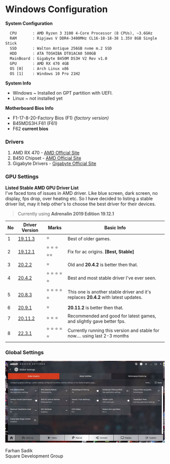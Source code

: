 # Windows Configuration

**System Configuration**

```
  CPU       : AMD Ryzen 3 3100 4-Core Processor (8 CPUs), ~3.6GHz
  RAM       : Ripjaws V DDR4-3400MHz CL16-18-18-38 1.35V 8GB Single Stick
  SSD       : Walton Antique 256GB nvme m.2 SSD 
  HDD       : ATA TOSHIBA DT01ACA0 500GB
  MainBoard : Gigabyte B450M DS3H V2 Rev v1.0
  GPU       : AMD RX 470 4GB 
  OS [0]    : Arch Linux x86
  OS [1]    : Windows 10 Pro 21H2 
```

**System Info**
 * Windows ~ Installed on GPT partition with UEFI. 
 * Linux ~ not installed yet 

**Motherboard Bios Info**

 * F1-17-8-20-Factory Bios (F1) *(factory version)*
 * B45MDS3H.F61 (F61)
 * F62 **current bios**

### Drivers 
1. AMD RX 470 - [AMD Official Site](https://www.amd.com/en/support/graphics/radeon-400-series/radeon-rx-400-series/radeon-rx-470)
2. B450 Chipset - [AMD Official Site](https://www.amd.com/en/support/chipsets/amd-socket-am4/b450)
3. Gigabyte Drivers - [Gigabyte Official Site](https://www.gigabyte.com/bd/Motherboard/B450M-DS3H-V2-rev-10/support#support-dl-driver)

### GPU Settings
**Listed Stable AMD GPU Driver List** <br>
I've faced tons of issues in AMD driver. Like blue screen, dark screen, no display, fps drop, over heating etc. So I have decided to listing a stable driver list, may it help other's to choose the best driver for their devices. 

> Currently using **Adrenalin 2019 Edition 19.12.1**

| No | Driver Version | Marks                              | Basic Info                                                                      |
|----|----------------|------------------------------------|---------------------------------------------------------------------------------|
|  1 | [19.11.3]()    | :star:                             | Best of older games.                                                            |
|  2 | [19.12.1](https://www.amd.com/en/support/kb/release-notes/rn-rad-win-19-12-1) 	  | :star: :star: :star: :star::star: | Fix for ac origins. **[Best, Stable]** |
| 3 | [20.2.2]()     | :star:                             | Old and **20.4.2** is better then that.                                         |
| 4 | [20.4.2](2)    | :star: :star: :star: :star: :star: | Best and most stable driver I've ever seen.                                     |
| 5 | [20.8.3]()     | :star: :star: :star: :star: :star: | This one is another stable driver and it's replaces **20.4.2** with latest updates. |
| 6 | [20.9.1]()     | :star:                             | **20.11.2** is better then that.                                                    |
| 7 | [20.11.2]()    | :star: :star: :star:               | Recommended and good for latest games, and slightly gave better fps.            |
| 8 | [22.3.1]()     | :star: :star: :star: :star: :star: | Currently running this version and stable for now.... using last 2-3 months     |

### Global Settings
![amd_global_settings.jpg](amd_global_settings.jpg)



Farhan Sadik <br>
Square Development Group

